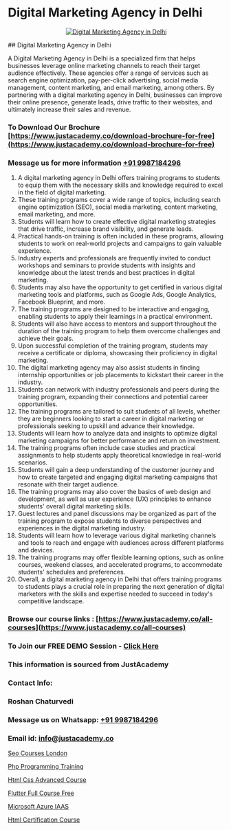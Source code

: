 # Digital Marketing Agency in Delhi

<p align="center">
  <a href="https://justacademy.co/course-detail/digital-marketing">
    <img src="https://justacademy.co/storage2/course_image/1676636720_course_image.webp" alt="Digital Marketing Agency in Delhi">
  </a>
</p>
## Digital Marketing Agency in Delhi

A Digital Marketing Agency in Delhi is a specialized firm that helps businesses leverage online marketing channels to reach their target audience effectively. These agencies offer a range of services such as search engine optimization, pay-per-click advertising, social media management, content marketing, and email marketing, among others. By partnering with a digital marketing agency in Delhi, businesses can improve their online presence, generate leads, drive traffic to their websites, and ultimately increase their sales and revenue.
### To Download Our Brochure [https://www.justacademy.co/download-brochure-for-free](https://www.justacademy.co/download-brochure-for-free)
### Message us for more information [+91 9987184296](https://api.whatsapp.com/send?phone=919987184296)
1) A digital marketing agency in Delhi offers training programs to students to equip them with the necessary skills and knowledge required to excel in the field of digital marketing.
2) These training programs cover a wide range of topics, including search engine optimization (SEO), social media marketing, content marketing, email marketing, and more.
3) Students will learn how to create effective digital marketing strategies that drive traffic, increase brand visibility, and generate leads.
4) Practical hands-on training is often included in these programs, allowing students to work on real-world projects and campaigns to gain valuable experience.
5) Industry experts and professionals are frequently invited to conduct workshops and seminars to provide students with insights and knowledge about the latest trends and best practices in digital marketing.
6) Students may also have the opportunity to get certified in various digital marketing tools and platforms, such as Google Ads, Google Analytics, Facebook Blueprint, and more.
7) The training programs are designed to be interactive and engaging, enabling students to apply their learnings in a practical environment.
8) Students will also have access to mentors and support throughout the duration of the training program to help them overcome challenges and achieve their goals.
9) Upon successful completion of the training program, students may receive a certificate or diploma, showcasing their proficiency in digital marketing.
10) The digital marketing agency may also assist students in finding internship opportunities or job placements to kickstart their career in the industry.
11) Students can network with industry professionals and peers during the training program, expanding their connections and potential career opportunities.
12) The training programs are tailored to suit students of all levels, whether they are beginners looking to start a career in digital marketing or professionals seeking to upskill and advance their knowledge.
13) Students will learn how to analyze data and insights to optimize digital marketing campaigns for better performance and return on investment.
14) The training programs often include case studies and practical assignments to help students apply theoretical knowledge in real-world scenarios.
15) Students will gain a deep understanding of the customer journey and how to create targeted and engaging digital marketing campaigns that resonate with their target audience.
16) The training programs may also cover the basics of web design and development, as well as user experience (UX) principles to enhance students' overall digital marketing skills.
17) Guest lectures and panel discussions may be organized as part of the training program to expose students to diverse perspectives and experiences in the digital marketing industry.
18) Students will learn how to leverage various digital marketing channels and tools to reach and engage with audiences across different platforms and devices.
19) The training programs may offer flexible learning options, such as online courses, weekend classes, and accelerated programs, to accommodate students' schedules and preferences.
20) Overall, a digital marketing agency in Delhi that offers training programs to students plays a crucial role in preparing the next generation of digital marketers with the skills and expertise needed to succeed in today's competitive landscape.

### Browse our course links : [https://www.justacademy.co/all-courses](https://www.justacademy.co/all-courses) 
### To Join our FREE DEMO Session - [Click Here](https://www.justacademy.co/register-for-course-demo)


### This information is sourced from JustAcademy
### Contact Info:
### Roshan Chaturvedi
### Message us on Whatsapp: [+91 9987184296](https://api.whatsapp.com/send?phone=919987184296)
### Email id: [info@justacademy.co](mailto:info@justacademy.co)
                
[Seo Courses London](https://www.linkedin.com/pulse/seo-courses-london-justacademy-delhi-mix1c?trackingId=4kYFFszOkKfqhh8NYz5pQg%3D%3D&lipi=urn%3Ali%3Apage%3Ad_flagship3_company_admin%3B9Q82RDvqR3%2BMiM23X%2B3J5A%3D%3D)

[Php Programming Training](https://www.linkedin.com/pulse/php-programming-training-justacademy-hyderabad-nnpsc?trackingId=ytvlzsS4josM%2FBvZcpUL8A%3D%3D&lipi=urn%3Ali%3Apage%3Ad_flagship3_company_admin%3BIabnSlYPS7K8e0EtwSHvsQ%3D%3D)

[Html Css Advanced Course](https://medium.com/@roneet705/html-css-advanced-course-793b512c460e)

[Flutter Full Course Free](https://medium.com/@prempja40/flutter-full-course-free-43114f87e9c8)

[Microsoft Azure IAAS](https://justacademyin.github.io/justacademy/microsoft-azure-iaas)

[Html Certification Course](https://justacademyin.github.io/justacademy/html-certification-course)

